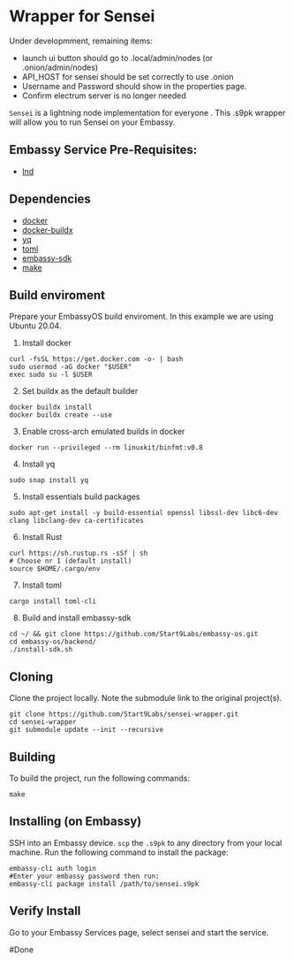 # Wrapper for Sensei

Under developmment, remaining items:
- launch ui button should go to .local/admin/nodes (or .onion/admin/nodes)
- API_HOST for sensei should be set correctly to use .onion
- Username and Password should show in the properties page.
- Confirm electrum server is no longer needed




`Sensei` is a lightning node implementation for everyone . 
This .s9pk wrapper will allow you to run Sensei on your Embassy.

## Embassy Service Pre-Requisites: 

- [lnd](https://github.com/Start9Labs/lnd-wrapper)

## Dependencies

- [docker](https://docs.docker.com/get-docker)
- [docker-buildx](https://docs.docker.com/buildx/working-with-buildx/)
- [yq](https://mikefarah.gitbook.io/yq)
- [toml](https://crates.io/crates/toml-cli)
- [embassy-sdk](https://github.com/Start9Labs/embassy-os/tree/master/backend)
- [make](https://www.gnu.org/software/make/)

## Build enviroment
Prepare your EmbassyOS build enviroment. In this example we are using Ubuntu 20.04.

1. Install docker
```
curl -fsSL https://get.docker.com -o- | bash
sudo usermod -aG docker "$USER"
exec sudo su -l $USER
```
2. Set buildx as the default builder
```
docker buildx install
docker buildx create --use
```
3. Enable cross-arch emulated builds in docker
```
docker run --privileged --rm linuxkit/binfmt:v0.8
```
4. Install yq
```
sudo snap install yq
```
5. Install essentials build packages
```
sudo apt-get install -y build-essential openssl libssl-dev libc6-dev clang libclang-dev ca-certificates
```
6. Install Rust
```
curl https://sh.rustup.rs -sSf | sh
# Choose nr 1 (default install)
source $HOME/.cargo/env
```
7. Install toml
```
cargo install toml-cli
```
8. Build and install embassy-sdk
```
cd ~/ && git clone https://github.com/Start9Labs/embassy-os.git
cd embassy-os/backend/
./install-sdk.sh
```

## Cloning

Clone the project locally. Note the submodule link to the original project(s). 

```
git clone https://github.com/Start9Labs/sensei-wrapper.git
cd sensei-wrapper
git submodule update --init --recursive
```
## Building

To build the project, run the following commands:

```
make
```

## Installing (on Embassy)

SSH into an Embassy device.
`scp` the `.s9pk` to any directory from your local machine.
Run the following command to install the package:

```
embassy-cli auth login
#Enter your embassy password then run:
embassy-cli package install /path/to/sensei.s9pk
```
## Verify Install

Go to your Embassy Services page, select sensei and start the service.

#Done
